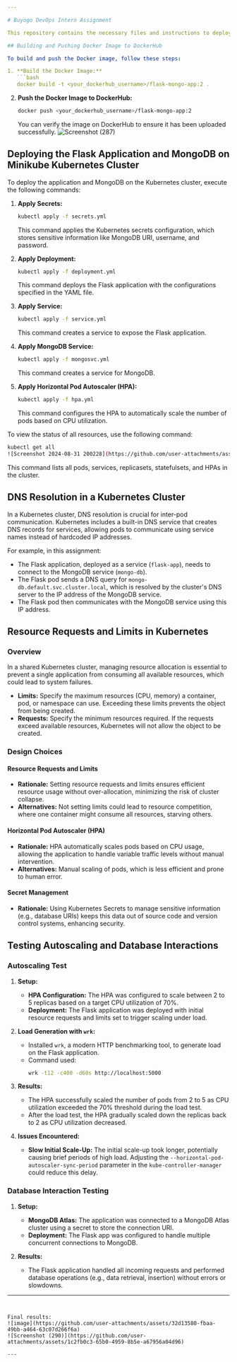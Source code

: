 ```yaml
---

# Buyogo DevOps Intern Assignment

This repository contains the necessary files and instructions to deploy a Flask application connected to a MongoDB Atlas database on a Kubernetes cluster using Minikube. The setup includes resource management, autoscaling, and secure configurations.

## Building and Pushing Docker Image to DockerHub

To build and push the Docker image, follow these steps:

1. **Build the Docker Image:**
   ```bash
   docker build -t <your_dockerhub_username>/flask-mongo-app:2 .
   ```

2. **Push the Docker Image to DockerHub:**
   ```bash
   docker push <your_dockerhub_username>/flask-mongo-app:2
   ```

   You can verify the image on DockerHub to ensure it has been uploaded successfully.
   ![Screenshot (287)](https://github.com/user-attachments/assets/e151a340-0c14-46d6-ac67-4efa4538469c)


## Deploying the Flask Application and MongoDB on Minikube Kubernetes Cluster

To deploy the application and MongoDB on the Kubernetes cluster, execute the following commands:

1. **Apply Secrets:**
   ```bash
   kubectl apply -f secrets.yml
   ```
   This command applies the Kubernetes secrets configuration, which stores sensitive information like MongoDB URI, username, and password.

2. **Apply Deployment:**
   ```bash
   kubectl apply -f deployment.yml
   ```
   This command deploys the Flask application with the configurations specified in the YAML file.

3. **Apply Service:**
   ```bash
   kubectl apply -f service.yml
   ```
   This command creates a service to expose the Flask application.

4. **Apply MongoDB Service:**
   ```bash
   kubectl apply -f mongosvc.yml
   ```
   This command creates a service for MongoDB.

5. **Apply Horizontal Pod Autoscaler (HPA):**
   ```bash
   kubectl apply -f hpa.yml
   ```
   This command configures the HPA to automatically scale the number of pods based on CPU utilization.

To view the status of all resources, use the following command:

```bash
kubectl get all
![Screenshot 2024-08-31 200228](https://github.com/user-attachments/assets/2e02abe1-55e7-4455-a00b-bf40d5099213)

```

This command lists all pods, services, replicasets, statefulsets, and HPAs in the cluster.

## DNS Resolution in a Kubernetes Cluster

In a Kubernetes cluster, DNS resolution is crucial for inter-pod communication. Kubernetes includes a built-in DNS service that creates DNS records for services, allowing pods to communicate using service names instead of hardcoded IP addresses.

For example, in this assignment:

- The Flask application, deployed as a service (`flask-app`), needs to connect to the MongoDB service (`mongo-db`).
- The Flask pod sends a DNS query for `mongo-db.default.svc.cluster.local`, which is resolved by the cluster's DNS server to the IP address of the MongoDB service.
- The Flask pod then communicates with the MongoDB service using this IP address.

## Resource Requests and Limits in Kubernetes

### Overview

In a shared Kubernetes cluster, managing resource allocation is essential to prevent a single application from consuming all available resources, which could lead to system failures.

- **Limits:** Specify the maximum resources (CPU, memory) a container, pod, or namespace can use. Exceeding these limits prevents the object from being created.
- **Requests:** Specify the minimum resources required. If the requests exceed available resources, Kubernetes will not allow the object to be created.

### Design Choices

#### Resource Requests and Limits
- **Rationale:** Setting resource requests and limits ensures efficient resource usage without over-allocation, minimizing the risk of cluster collapse.
- **Alternatives:** Not setting limits could lead to resource competition, where one container might consume all resources, starving others.

#### Horizontal Pod Autoscaler (HPA)
- **Rationale:** HPA automatically scales pods based on CPU usage, allowing the application to handle variable traffic levels without manual intervention.
- **Alternatives:** Manual scaling of pods, which is less efficient and prone to human error.

#### Secret Management
- **Rationale:** Using Kubernetes Secrets to manage sensitive information (e.g., database URIs) keeps this data out of source code and version control systems, enhancing security.

## Testing Autoscaling and Database Interactions

### Autoscaling Test

1. **Setup:**
   - **HPA Configuration:** The HPA was configured to scale between 2 to 5 replicas based on a target CPU utilization of 70%.
   - **Deployment:** The Flask application was deployed with initial resource requests and limits set to trigger scaling under load.
   
2. **Load Generation with `wrk`:**
   - Installed `wrk`, a modern HTTP benchmarking tool, to generate load on the Flask application.
   - Command used:
     ```bash
     wrk -t12 -c400 -d60s http://localhost:5000
     ```

3. **Results:**
   - The HPA successfully scaled the number of pods from 2 to 5 as CPU utilization exceeded the 70% threshold during the load test.
   - After the load test, the HPA gradually scaled down the replicas back to 2 as CPU utilization decreased.

4. **Issues Encountered:**
   - **Slow Initial Scale-Up:** The initial scale-up took longer, potentially causing brief periods of high load. Adjusting the `--horizontal-pod-autoscaler-sync-period` parameter in the `kube-controller-manager` could reduce this delay.

### Database Interaction Testing

1. **Setup:**
   - **MongoDB Atlas:** The application was connected to a MongoDB Atlas cluster using a secret to store the connection URI.
   - **Deployment:** The Flask app was configured to handle multiple concurrent connections to MongoDB.

2. **Results:**
   - The Flask application handled all incoming requests and performed database operations (e.g., data retrieval, insertion) without errors or slowdowns.

---
```


Final results:
![image](https://github.com/user-attachments/assets/32d13580-fbaa-49bb-a464-63c07d266f6a)
![Screenshot (290)](https://github.com/user-attachments/assets/1c2fb0c3-65b0-4959-8b5e-a67956a04d96)

---
